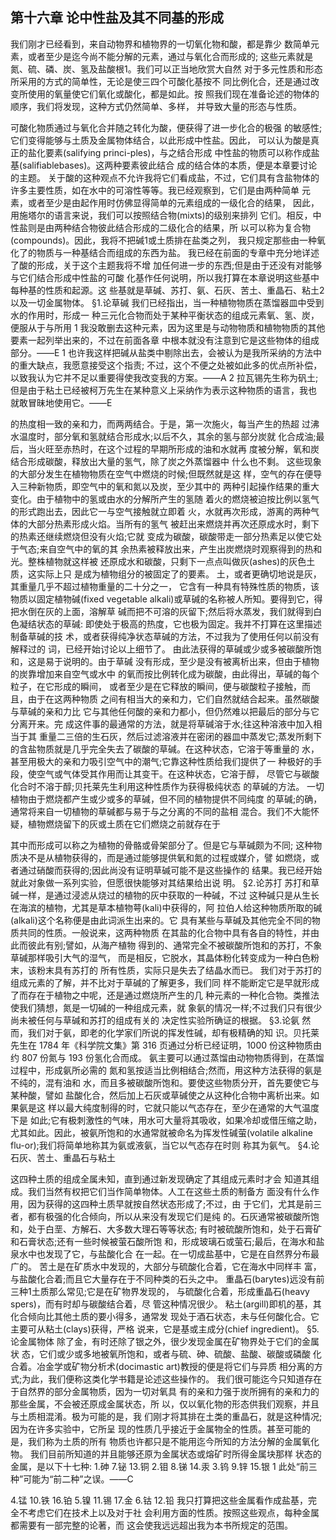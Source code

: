 ## 第十六章 论中性盐及其不同基的形成
我们刚才已经看到，来自动物界和植物界的一切氧化物和酸，都是靠少 数简单元素，或者至少是迄今尚不能分解的元素，通过与氧化合而形成的; 这些元素就是氮、硫、磷、炭、氢及盐酸根1。我们可以正当地欣赏大自然 对于多元性质和形态所采用的方式的简单性，无论是使三四个可酸化基按不 同比例化合，还是通过改变所使用的氧量使它们氧化或酸化，都是如此。按 照我们现在准备论述的物体的顺序，我们将发现，这种方式仍然简单、多样， 并导致大量的形态与性质。

可酸化物质通过与氧化合并随之转化为酸，便获得了进一步化合的极强 的敏感性;它们变得能够与土质及金属物体结合，以此形成中性盐。因此， 可以认为酸是真正的盐化要素(salifying princi-ples)，与之结合形成 中性盐的物质可以称作成盐基(salifiablebases)。这两种要素彼此结合 成的结合体的本质，便是本章要讨论的主题。
关于酸的这种观点不允许我将它们看成盐，不过，它们具有含盐物体的 许多主要性质，如在水中的可溶性等等。我已经观察到，它们是由两种简单 元素，或者至少是由起作用时仿佛显得简单的元素组成的一级化合的结果， 因此，用施塔尔的语言来说，我们可以按照结合物(mixts)的级别来排列 它们。相反，中性盐则是由两种结合物彼此结合形成的二级化合的结果，所 以可以称为复合物(compounds)。因此，我将不把碱1或土质排在盐类之列， 我只规定那些由一种氧化了的物质与一种基结合而组成的东西为盐。
我已经在前面的专章中充分地详述了酸的形成，关于这个主题我将不增 加任何进一步的东西;但是由于还没有对能够与它们结合形成中性盐的可酸 化基作任何说明，所以我打算在本章说明这些基中每种基的性质和起源。这 些基就是草碱、苏打、氨、石灰、苦土、重晶石、粘土2以及一切金属物体。
§1.论草碱
   我们已经指出，当一种植物物质在蒸馏器皿中受到水的作用时，形成一
 种三元化合物而处于某种平衡状态的组成元素氧、氢、炭，便服从于与所用
1 我没敢删去这种元素，因为这里是与动物物质和植物物质的其他要素一起列举出来的，不过在前面各章 中根本就没有注意到它是这些物体的组成部分。——E
1 也许我这样把碱从盐类中剔除出去，会被认为是我所采纳的方法中的重大缺点，我愿意接受这个指责; 不过，这个不便之处被如此多的优点所补偿，以致我认为它并不足以重要得使我改变我的方案。——A
2 拉瓦锡先生称为矾土;但是由于粘土已经被柯万先生在某种意义上采纳作为表示这种物质的语言，我也 就敢冒昧地使用它。——E
 
的热度相一致的亲和力，而两两结合。于是，第一次施火，每当产生的热超
过沸水温度时，部分氧和氢就结合形成水;以后不久，其余的氢与部分炭就
化合成油;最后，当火旺至赤热时，在这个过程的早期所形成的油和水就再
度被分解，氧和炭结合形成碳酸，释放出大量的氢气，除了炭之外蒸馏器中
什么也不剩。
这些现象的大部分发生在植物物质在空气中燃烧的时候;但既然就是这 样，空气的存在便导入三种新物质，即空气中的氧和氮以及炭，至少其中的 两种引起操作结果的重大变化。由于植物中的氢或由水的分解所产生的氢随 着火的燃烧被迫按比例以氢气的形式跑出去，因此它一与空气接触就立即着 火，水就再次形成，游离的两种气体的大部分热素形成火焰。当所有的氢气 被赶出来燃烧并再次还原成水时，剩下的热素还继续燃烧但没有火焰;它就 变成为碳酸，碳酸带走一部分热素足以使它处于气态;来自空气中的氧的其 余热素被释放出来，产生出炭燃烧时观察得到的热和光。整株植物就这样被 还原成水和碳酸，只剩下一点点叫做灰(ashes)的灰色土质，这实际上只 是成为植物组分的被固定了的要素。
土，或者更确切地说是灰，其重量几乎不超过植物重量的二十分之一， 它含有一种具有特殊性质的物质，该物质以固定植物碱(fixed vegetable alkali)或草碱的名称被人所知。要得到它，得把水倒在灰的上面，溶解草 碱而把不可溶的灰留下;然后将水蒸发，我们就得到白色凝结状态的草碱: 即使处于极高的热度，它也极为固定。我并不打算在这里描述制备草碱的技 术，或者获得纯净状态草碱的方法，不过我为了使用任何以前没有解释过的 词，已经开始讨论以上细节了。
由此法获得的草碱或少或多被碳酸所饱和，这是易于说明的。由于草碱 没有形成，至少是没有被离析出来，但由于植物的炭靠增加来自空气或水中 的氧而按比例转化成为碳酸，由此得出，草碱的每个粒子，在它形成的瞬间， 或者至少是在它释放的瞬间，便与碳酸粒子接触，而且，由于在这两种物质 之间有相当大的亲和力，它们自然就结合起来。虽然碳酸与草碱的亲和力比 它与其他任何酸的亲和力都小，但仍然难以把最后的部分与它分离开来。完 成这件事的最通常的方法，就是将草碱溶于水;往这种溶液中加入相当于其 重量二三倍的生石灰，然后过滤溶液并在密闭的器皿中蒸发它;蒸发所剩下 的含盐物质就是几乎完全失去了碳酸的草碱。在这种状态，它溶于等重量的 水，甚至用极大的亲和力吸引空气中的潮气;它靠这种性质给我们提供了一 种极好的手段，使空气或气体受其作用而让其变干。在这种状态，它溶于醇， 尽管它与碳酸化合时不溶于醇;贝托莱先生利用这种性质作为获得极纯状态 的草碱的方法。
  一切植物由于燃烧都产生或少或多的草碱，但不同的植物提供不同纯度
的草碱;的确，通常将来自一切植物的草碱都与易于与之分离的不同的盐相
混合。我们不大能怀疑，植物燃烧留下的灰或土质在它们燃烧之前就存在于

其中而形成可以称之为植物的骨骼或骨架部分了。但是它与草碱颇为不同; 这种物质决不是从植物获得的，而是通过能够提供氧和氮的过程或媒介，譬 如燃烧，或者通过硝酸而获得的;因此尚没有证明草碱可能不是这些操作的 结果。我已经开始就此对象做一系列实验，但愿很快能够对其结果给出说 明。
§2.论苏打
苏打和草碱一样，是通过浸滤从烧过的植物的灰中获取的一种碱，不过 这种碱只是从生长在海滨的植物，尤其是草本植物萼(kali)中获得的，阿 拉伯人给这种物质所取的碱(alkali)这个名称便是由此词派生出来的。它 具有某些与草碱及其他完全不同的物质共同的性质。一般说来，这两种物质 在其盐的化合物中具有各自的特性，并由此而彼此有别;譬如，从海产植物 得到的、通常完全不被碳酸所饱和的苏打，不象草碱那样吸引大气的湿气， 而是相反，它脱水，其晶体粉化转变成为一种白色粉末，该粉末具有苏打的 所有性质，实际只是失去了结晶水而已。
我们对于苏打的组成元素的了解，并不比对于草碱的了解更多，我们同 样不能断定它是早就形成了而存在于植物之中呢，还是通过燃烧所产生的几 种元素的一种化合物。类推法使我们猜想，氮是一切碱的一种组成元素，就 象氨的情况一样;不过我们只有很少尚未被任何与草碱和苏打的组成有关的 决定性实验所确证的根据。
§3.论氨
然而，我们对于氨，即老的化学家们所说的挥发性碱，却有极精确的知 识。贝托莱先生在 1784 年《科学院文集》第 316 页通过分析已经证明，1000 份这种物质由约 807 份氮与 193 份氢化合而成。
氨主要可以通过蒸馏由动物物质得到，在蒸馏过程中，形成氨所必需的 氮和氢按适当比例相结合;然而，用这种方法获得的氨是不纯的，混有油和 水，而且多被碳酸所饱和。要使这些物质分开，首先要使它与某种酸，譬如 盐酸化合，然后加上石灰或草碱使之从这种化合物中离析出来。如果氨是这 样以最大纯度制得的时，它就只能以气态存在，至少在通常的大气温度下是 如此;它有极刺激性的气味，用水可大量将其吸收，如果冷却或借压缩之助， 尤其如此。因此，被氨所饱和的水通常就被命名为挥发性碱萤(volatile alkaline flu-or);我们将简单地称其为氨或液氨，当它以气态存在时则 称其为氨气。
§4.论石灰、苦土、重晶石与粘土

这四种土质的组成全属未知，直到通过新发现确定了其组成元素时才会 知道其组成。我们当然有权把它们当作简单物体。人工在这些土质的制备方 面没有什么作用，因为获得的这四种土质早就按自然状态形成了;不过，由 于它们，尤其是前三者，都有极强的化合倾向，所以从来没有发现它们是纯 的。石灰通常被碳酸所饱和，处于白垩、方解石、大多数大理石等等状态; 有时被硫酸所饱和，处于石膏矿和石膏状态;还有一些时候被萤石酸所饱 和，形成玻璃石或萤石;最后，在海水和盐泉水中也发现了它，与盐酸化合 在一起。在一切成盐基中，它是在自然界分布最广的。
苦土是在矿质水中发现的，大部分与硫酸化合着，它在海水中同样丰 富，与盐酸化合着;而且它大量存在于不同种类的石头之中。
重晶石(barytes)远没有前三种1土质那么常见;它是在矿物界发现的， 与硫酸化合着，形成重晶石(heavy spers)，而有时却与碳酸结合着，尽 管这种情况很少。
粘土(argill)即机的基，其化合倾向比其他土质的要小得多，通常发 现处于酒石状态，未与任何酸化合。它主要可从粘土(clays)获得，严格 说来，它是基或主成分(chief ingredient)。
§5.论金属物体
除了金，有时还除了银之外，很少发现金属在矿物界处于它们的金属状 态，它们或少或多地被氧所饱和，或者与硫、砷、硫酸、盐酸、碳酸或磷酸 化合着。冶金学或矿物分析术(docimastic art)教授的便是将它们与异质 相分离的方式;为此，我们便称这类化学书籍是论述这些操作的。
我们很可能迄今只知道存在于自然界的部分金属物质，因为一切对氧具 有的亲和力强于炭所拥有的亲和力的那些金属，不会被还原成金属状态，所 以，仅以氧化物的形态供我们观察，并且与土质相混淆。极为可能的是，我 们刚才将其排在土类的重晶石，就是这种情况;因为在许多实验中，它所呈 现的性质几乎接近于金属物全的性质。甚至可能的是，我们称为土质的所有 物质也许都只是不能用迄今所知的方法分解的金属氧化物。
我们目前所知道的并且能够还原为金属状态或熔矿时所得金属块那样 状态的金属，是以下十七种:
1.砷 7.铋 13.铜 2.钼 8.锑 14.汞 3.钨 9.锌 15.银
1 此处“前三种”可能为“前二种”之误。——C
 
4.锰 10.铁 16.铂 5.镍 11.锡 17.金 6.钴 12.铅
我只打算把这些金属看作成盐基，完全不考虑它们在技术上以及对于社 会利用方面的性质。按照这些观点，每种金属都需要有一部完整的论著，而 这会使我远远超出我为本书所规定的范围。